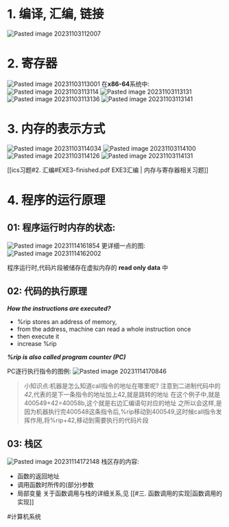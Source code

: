 # 1. 编译, 汇编, 链接
![Pasted image 20231103112007](https://s2.loli.net/2023/11/16/iFBGM5Ew71by8g9.png)

# 2. 寄存器
![Pasted image 20231103113001](https://s2.loli.net/2023/11/16/oA6cr1EdYgpmN5w.png)
在**x86-64**系统中:
![Pasted image 20231103113114](https://s2.loli.net/2023/11/16/OpwvatjVhIefYuE.png)
![Pasted image 20231103113131](https://s2.loli.net/2023/11/16/ibez1wZcvCmGPEk.png)
![Pasted image 20231103113136](https://s2.loli.net/2023/11/16/zgu5iwAVmBScyE1.png)
![Pasted image 20231103113141](https://s2.loli.net/2023/11/16/NgYSl5ABwxtqvie.png)

#  3. 内存的表示方式
![Pasted image 20231103114034](https://s2.loli.net/2023/11/16/wkc7iYGEdxrhlvN.png)
![Pasted image 20231103114100](https://s2.loli.net/2023/11/16/OSqZcYAWPzXQioC.png)
![Pasted image 20231103114126](https://s2.loli.net/2023/11/16/Q7RkB4IHGNA2lim.png)
![Pasted image 20231103114131](https://s2.loli.net/2023/11/16/G8KyLYUWoDTFXSN.png)

[[ics习题#2. 汇编#EXE3-finished.pdf EXE3汇编 | 内存与寄存器相关习题]]
# 4. 程序的运行原理

## 01: 程序运行时内存的状态:

![Pasted image 20231114161854](https://s2.loli.net/2023/11/16/smMvg53Ixd7HpPD.png)
更详细一点的图:
![Pasted image 20231114162002](https://s2.loli.net/2023/11/16/GVOWzJ4RkhTjwoH.png)

程序运行时,代码片段被储存在虚拟内存的 **read only data** 中

## 02: 代码的执行原理

***How the instructions are executed?***

- %rip stores an address of memory,
- from the address, machine can read a whole instruction once
- then execute it
- increase %rip

***%rip is also called program counter (PC)***

PC逐行执行指令的图例:
![Pasted image 20231114170846](https://s2.loli.net/2023/11/16/HhKTA8UfRYp5a6W.png)

>小知识点:机器是怎么知道call指令的地址在哪里呢?
>注意到二进制代码中的*42*,代表的是下一条指令的地址加上42,就是跳转的地址
>在这个例子中,就是400549+42=40058b,这个就是右边汇编语句对应的地址
>之所以会这样,是因为机器执行完400548这条指令后,%rip移动到400549,这时候call指令发挥作用,将%rip+42,移动到需要执行的代码片段

## 03: 栈区

![Pasted image 20231114172148](https://s2.loli.net/2023/11/16/pVicD5Lxb2FyZ7v.png)
栈区存的内容:
- 函数的返回地址
- 调用函数时所传的(部分)参数
- 局部变量
关于函数调用与栈的详细关系,见 [[#三. 函数调用的实现|函数调用的实现]]

#计算机系统 